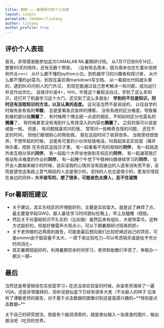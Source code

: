 ```yaml
---
title: 唐柳 —— 暑期研讨班个人总结
layout: single
permalink: /member/liutang
author: liutang
author_profile: true
---
```


## 评价个人表现

首先，非常感谢能参加这次CAMALAB ML暑期研讨班。 
从7月17日到9月14日，整整60天的陪伴，还有无数个熬夜， 
（没有除去周末，因为周末也在忙着补视频和作业=v=） 
从什么都不懂的python小白，到机器学习的兴趣者和探讨者， 
从什么都不懂的git菜鸟，到现在喜欢用markdown写文档， 
从一看超长代码就头晕的，遇到BUG问别人的门外汉， 
到现在能通过自己思考解决一些问题，成功运行并且作出优化。 
自我评价是4+，hhh，毕竟这个暑假没白过，学到了这么多知识，还打开了机器学习这个大门，还交到了这么多朋友） 
**学到的不仅是知识，同时还有汲取知识的方法，以及认真的态度。** 
这句话当然不是说说的。 
以往自学的时候有各有各的**辛酸**， 
总是爱看各式各样的博客， 
没有系统的区分难度，导致看到难的部分就**搁置**了， 
有时候两个博主就一点说的相反，不知如何区分也莫名的**搁置**了， 
有时候甚至没有淘到什么有效深入的内容也**搁置**了。 
之前的我可以说是咸鱼一枚。 
但是， 
有问题就喜欢问的我， 
常常问一些稀奇古怪的问题， 
还在不定的时间， 
但他们都很耐心的帮助我， 
我在这段时间了收获很多。 
当我曾经想放弃，不想早起的时候， 
总能有可爱的小伙伴给我电话，叫我起床去实验室（痛并快乐着，捂脸 
在东校区这段日子里， 
有一起看看不完的视频的**同伴**， 
有一起挑选外卖互相分享的**同伴**， 
有一起起个大早坐地铁到东校区的**同伴**， 
有一起通宵挑灯夜站有点难度的作业的**同伴**， 
有一起睡个午觉下午精神抖擞继续学习的**同伴**， 
当开会人数越来越少的时候，说实话我的心情并没有因身边的人逐渐消失而不安，反而是感觉这条路上意气相投的人总是很少的，坚持的人也总是很少的，愈发珍惜现在身边的同伴~ 
**大半夜写的，想了很多，可能夜色太撩人，忍不住温情**

## For暑期班建议

- 关于建议，其实东校区的环境挺好的，主要是实验室大，就是远了麻烦了点，最主要是早起QWQ，鄙人最佳学习时间貌似在晚上，早上总瞌睡（捂脸。
- 然后关于对基础知识不扎实的（比如我）虽然后来有组队，大佬带菜鸟，这种方式挺好的，但是好像雷声大雨点小，可以下期暑期研讨班再抓抓~
- 关于老师做的近两周的报告，可能是最后想向我们比较好阐述自己的项目，可是emmm由于脑容量不太大，一周下来比较吃力~可以考虑隔天或是给予充分时间消化~
- 其实暑期班挺好的，利用暑期空余时间学习，老师和助教们辛苦了，争取办一期又一期~

## 最后

当然还是希望继续在实验室学习~ 
在还没进实验室的时候，余宙老师演绎了一遍VQA，还是非常膜拜的，但听说貌似底下已经有很多大佬（不太缺人的样子 
后来听了谭敏老师的报告，对于基于点击数据的图像识别还是蛮感兴趣的~**特别是点击数据~**

关于自己的研究想法，倒是有个脑洞清奇的，就是类似输入一张美食的图片，输出做法吧（吃货的世界。